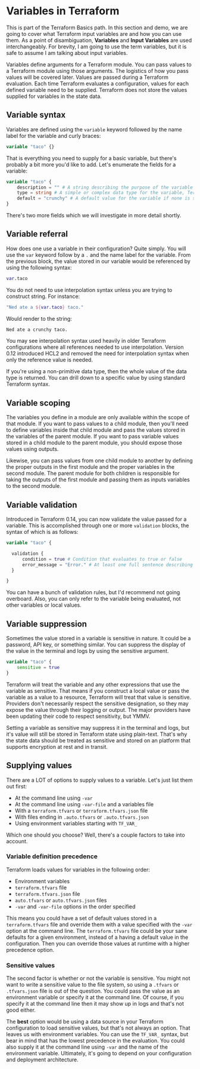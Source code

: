 # Variables in Terraform

This is part of the Terraform Basics path. In this section and demo, we are going to cover what Terraform input variables are and how you can use them. As a point of disambiguation, **Variables** and **Input Variables** are used interchangeably. For brevity, I am going to use the term variables, but it is safe to assume I am talking about input variables.

Variables define arguments for a Terraform module. You can pass values to a Terraform module using those arguments. The logistics of how you pass values will be covered later. Values are passed during a Terraform evaluation. Each time Terraform evaluates a configuration, values for each defined variable need to be supplied. Terraform does not store the values supplied for variables in the state data.

## Variable syntax

Variables are defined using the `variable` keyword followed by the name label for the variable and curly braces:

```terraform
variable "taco" {}
```

That is everything you need to supply for a basic variable, but there's probably a bit more you'd like to add. Let's enumerate the fields for a variable:

```terraform
variable "taco" {
    description = "" # A string describing the purpose of the variable
    type = string # A simple or complex data type for the variable, Terraform will attempt conversion
    default = "crunchy" # A default value for the variable if none is specified at runtime
}
```

There's two more fields which we will investigate in more detail shortly.

## Variable referral

How does one use a variable in their configuration? Quite simply. You will use the `var` keyword follow by a `.` and the name label for the variable. From the previous block, the value stored in our variable would be referenced by using the following syntax:

```terraform
var.taco
```

You do not need to use interpolation syntax unless you are trying to construct string. For instance:

```terraform
"Ned ate a ${var.taco} taco."
```

Would render to the string:

```bash
Ned ate a crunchy taco.
```

You may see interpolation syntax used heavily in older Terraform configurations where all references needed to use interpolation. Version 0.12 introduced HCL2 and removed the need for interpolation syntax when only the reference value is needed.

If you're using a non-primitive data type, then the whole value of the data type is returned. You can drill down to a specific value by using standard Terraform syntax.

## Variable scoping

The variables you define in a module are only available within the scope of that module. If you want to pass values to a child module, then you'll need to define variables inside that child module and pass the values stored in the variables of the parent module. If you want to pass variable values stored in a child module to the parent module, you should expose those values using outputs.

Likewise, you can pass values from one child module to another by defining the proper outputs in the first module and the proper variables in the second module. The parent module for both children is responsible for taking the outputs of the first module and passing them as inputs variables to the second module.

## Variable validation

Introduced in Terraform 0.14, you can now validate the value passed for a variable. This is accomplished through one or more `validation` blocks, the syntax of which is as follows:

```terraform
variable "taco" {

  validation {
      condition = true # Condition that evaluates to true or false
      error_message = "Error." # At least one full sentence describing the error
  }

}
```

You can have a bunch of validation rules, but I'd recommend not going overboard. Also, you can only refer to the variable being evaluated, not other variables or local values.

## Variable suppression

Sometimes the value stored in a variable is sensitive in nature. It could be a password, API key, or something similar. You can suppress the display of the value in the terminal and logs by using the sensitive argument.

```terraform
variable "taco" {
    sensitive = true
}
```

Terraform will treat the variable and any other expressions that use the variable as sensitive. That means if you construct a local value or pass the variable as a value to a resource, Terraform will treat that value is sensitive. Providers don't necessarily respect the sensitive designation, so they may expose the value through their logging or output. The major providers have been updating their code to respect sensitivity, but YMMV.

Setting a variable as sensitive may suppress it in the terminal and logs, but it's value will still be stored in Terraform state using plain-text. That's why the state data should be treated as sensitive and stored on an platform that supports encryption at rest and in transit.

## Supplying values

There are a LOT of options to supply values to a variable. Let's just list them out first:

* At the command line using `-var`
* At the command line using `-var-file` and a variables file
* With a `terraform.tfvars` or `terraform.tfvars.json` file
* With files ending in `.auto.tfvars` or `.auto.tfvars.json`
* Using environment variables starting with `TF_VAR_`

Which one should you choose? Well, there's a couple factors to take into account.

### Variable definition precedence

Terraform loads values for variables in the following order:

* Environment variables
* `terraform.tfvars` file
* `terraform.tfvars.json` file
* `auto.tfvars` or `auto.tfvars.json` files
* `-var` and `-var-file` options in the order specified

This means you could have a set of default values stored in a `terraform.tfvars` file and override them with a value specified with the `-var` option at the command line. The `terraform.tfvars` file could be your sane defaults for a given environment, instead of a having a default value in the configuration. Then you can override those values at runtime with a higher precedence option.

### Sensitive values

The second factor is whether or not the variable is sensitive. You might not want to write a sensitive value to the file system, so using a `.tfvars` or `.tfvars.json` file is out of the question. You could pass the value as an environment variable or specify it at the command line. Of course, if you specify it at the command line then it may show up in logs and that's not good either. 

The **best** option would be using a data source in your Terraform configuration to load sensitive values, but that's not always an option. That leaves us with environment variables. You can use the `TF_VAR_` syntax, but bear in mind that has the lowest precedence in the evaluation. You could also supply it at the command line using `-var` and the name of the environment variable. Ultimately, it's going to depend on your configuration and deployment architecture.